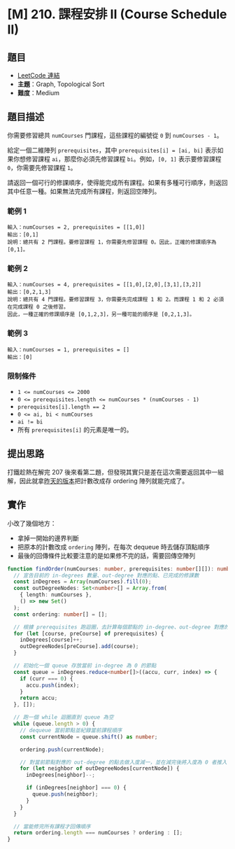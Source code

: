 # [M] 210. 課程安排 II (Course Schedule II)

## 題目

- [LeetCode 連結](https://leetcode.com/problems/course-schedule-ii)
- **主題**：Graph, Topological Sort
- **難度**：Medium

## 題目描述

你需要修習總共 `numCourses` 門課程，這些課程的編號從 `0` 到 `numCourses - 1`。

給定一個二維陣列 `prerequisites`，其中 `prerequisites[i] = [ai, bi]` 表示如果你想修習課程 `ai`，那麼你必須先修習課程 `bi`。例如，`[0, 1]` 表示要修習課程 `0`，你需要先修習課程 `1`。

請返回一個可行的修課順序，使得能完成所有課程。如果有多種可行順序，則返回其中任意一種。如果無法完成所有課程，則返回空陣列。

### 範例 1

```
輸入：numCourses = 2, prerequisites = [[1,0]]
輸出：[0,1]
說明：總共有 2 門課程。要修習課程 1，你需要先修習課程 0。因此，正確的修課順序為 [0,1]。
```

### 範例 2

```
輸入：numCourses = 4, prerequisites = [[1,0],[2,0],[3,1],[3,2]]
輸出：[0,2,1,3]
說明：總共有 4 門課程。要修習課程 3，你需要先完成課程 1 和 2。而課程 1 和 2 必須在完成課程 0 之後修習。
因此，一種正確的修課順序是 [0,1,2,3]，另一種可能的順序是 [0,2,1,3]。
```

### 範例 3

```
輸入：numCourses = 1, prerequisites = []
輸出：[0]
```

### 限制條件

- `1 <= numCourses <= 2000`
- `0 <= prerequisites.length <= numCourses * (numCourses - 1)`
- `prerequisites[i].length == 2`
- `0 <= ai, bi < numCourses`
- `ai != bi`
- 所有 `prerequisites[i]` 的元素是唯一的。

## 提出思路

打鐵趁熱在解完 207 後來看第二題，但發現其實只是差在這次需要返回其中一組解，因此就拿[昨天的版本](../207.%20Course%20Schedule)把計數改成存 ordering 陣列就能完成了。

## 實作

小改了幾個地方：

- 拿掉一開始的邊界判斷
- 把原本的計數改成 `ordering` 陣列，在每次 dequeue 時去儲存頂點順序
- 最後的回傳條件比較要注意的是如果修不完的話，需要回傳空陣列

```ts
function findOrder(numCourses: number, prerequisites: number[][]): number[] {
  // 宣告目前的 in-degrees 數量、out-degree 對應的點、已完成的修課數
  const inDegrees = Array(numCourses).fill(0);
  const outDegreeNodes: Set<number>[] = Array.from(
    { length: numCourses },
    () => new Set()
  );
  const ordering: number[] = [];

  // 根據 prerequisites 跑迴圈，去計算每個節點的 in-degree、out-degree 對應的點
  for (let [course, preCourse] of prerequisites) {
    inDegrees[course]++;
    outDegreeNodes[preCourse].add(course);
  }

  // 初始化一個 queue 存放當前 in-degree 為 0 的節點
  const queue = inDegrees.reduce<number[]>((accu, curr, index) => {
    if (curr === 0) {
      accu.push(index);
    }
    return accu;
  }, []);

  // 跑一個 while 迴圈直到 queue 為空
  while (queue.length > 0) {
    // dequeue 當前節點並紀錄當前課程順序
    const currentNode = queue.shift() as number;

    ordering.push(currentNode);

    // 對當前節點對應的 out-degree 的點去做入度減一，並在減完後將入度為 0 者推入 queue 中
    for (let neighbor of outDegreeNodes[currentNode]) {
      inDegrees[neighbor]--;

      if (inDegrees[neighbor] === 0) {
        queue.push(neighbor);
      }
    }
  }

  // 當能修完所有課程才回傳順序
  return ordering.length === numCourses ? ordering : [];
}
```
